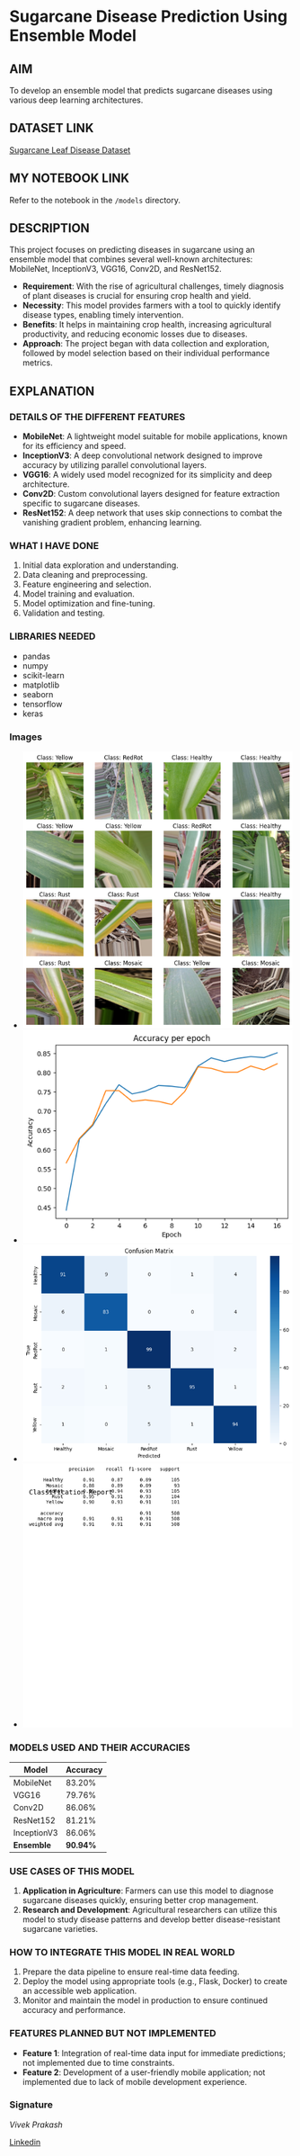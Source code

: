 # Sugarcane Disease Prediction Using Ensemble Model

## AIM
To develop an ensemble model that predicts sugarcane diseases using various deep learning architectures.

## DATASET LINK
[Sugarcane Leaf Disease Dataset](https://www.kaggle.com/datasets/nirmalsankalana/sugarcane-leaf-disease-dataset)

## MY NOTEBOOK LINK
Refer to the notebook in the `/models` directory.

## DESCRIPTION
This project focuses on predicting diseases in sugarcane using an ensemble model that combines several well-known architectures: MobileNet, InceptionV3, VGG16, Conv2D, and ResNet152. 

- **Requirement**: With the rise of agricultural challenges, timely diagnosis of plant diseases is crucial for ensuring crop health and yield.
- **Necessity**: This model provides farmers with a tool to quickly identify disease types, enabling timely intervention.
- **Benefits**: It helps in maintaining crop health, increasing agricultural productivity, and reducing economic losses due to diseases.
- **Approach**: The project began with data collection and exploration, followed by model selection based on their individual performance metrics.
  
## EXPLANATION

### DETAILS OF THE DIFFERENT FEATURES
- **MobileNet**: A lightweight model suitable for mobile applications, known for its efficiency and speed.
- **InceptionV3**: A deep convolutional network designed to improve accuracy by utilizing parallel convolutional layers.
- **VGG16**: A widely used model recognized for its simplicity and deep architecture.
- **Conv2D**: Custom convolutional layers designed for feature extraction specific to sugarcane diseases.
- **ResNet152**: A deep network that uses skip connections to combat the vanishing gradient problem, enhancing learning.

### WHAT I HAVE DONE
1. Initial data exploration and understanding.
2. Data cleaning and preprocessing.
3. Feature engineering and selection.
4. Model training and evaluation.
5. Model optimization and fine-tuning.
6. Validation and testing.

### LIBRARIES NEEDED
- pandas
- numpy
- scikit-learn
- matplotlib
- seaborn
- tensorflow
- keras

### Images

- ![Input](./Images/input.png)
- ![vgg16](./Images/vgg16_graph.png)
- ![confusion_matrix](./Images/confusion_matrix.png)
- ![report](./Images/classification_report.png)
### MODELS USED AND THEIR ACCURACIES
| Model      | Accuracy 
|------------|----------
| MobileNet  | 83.20%   
| VGG16      | 79.76%   
| Conv2D     | 86.06%   
| ResNet152  | 81.21%   
| InceptionV3| 86.06%   
| **Ensemble**  | **90.94%** 



### USE CASES OF THIS MODEL
1. **Application in Agriculture**: Farmers can use this model to diagnose sugarcane diseases quickly, ensuring better crop management.
2. **Research and Development**: Agricultural researchers can utilize this model to study disease patterns and develop better disease-resistant sugarcane varieties.

### HOW TO INTEGRATE THIS MODEL IN REAL WORLD
1. Prepare the data pipeline to ensure real-time data feeding.
2. Deploy the model using appropriate tools (e.g., Flask, Docker) to create an accessible web application.
3. Monitor and maintain the model in production to ensure continued accuracy and performance.

### FEATURES PLANNED BUT NOT IMPLEMENTED
- **Feature 1**: Integration of real-time data input for immediate predictions; not implemented due to time constraints.
- **Feature 2**: Development of a user-friendly mobile application; not implemented due to lack of mobile development experience.

### Signature
*Vivek Prakash*

[Linkedin](https://www.linkedin.com/in/vivek-prakash-b46830283/)
